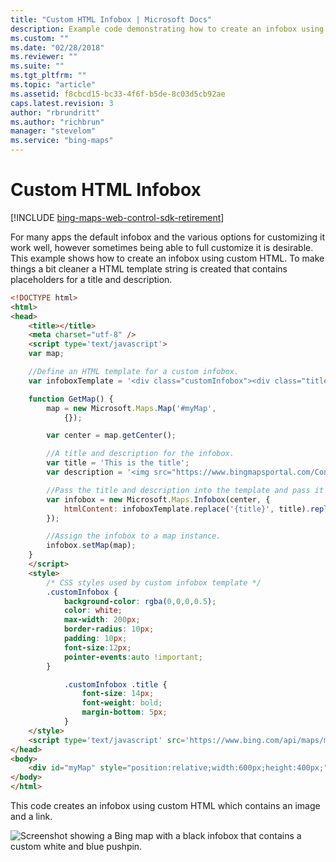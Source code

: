 ```yaml
---
title: "Custom HTML Infobox | Microsoft Docs"
description: Example code demonstrating how to create an infobox using custom HTML template string that contains placeholders for a title and description.
ms.custom: ""
ms.date: "02/28/2018"
ms.reviewer: ""
ms.suite: ""
ms.tgt_pltfrm: ""
ms.topic: "article"
ms.assetid: f8cbcd15-bc33-4f6f-b5de-8c03d5cb92ae
caps.latest.revision: 3
author: "rbrundritt"
ms.author: "richbrun"
manager: "stevelom"
ms.service: "bing-maps"
---
```


# Custom HTML Infobox

[!INCLUDE [bing-maps-web-control-sdk-retirement](../../../includes/bing-maps-web-control-sdk-retirement.md)]

For many apps the default infobox and the various options for customizing it work well, however sometimes being able to full customize it is desirable. This example shows how to create an infobox using custom HTML. To make things a bit cleaner a HTML template string is created that contains placeholders for a title and description. 

```html
<!DOCTYPE html>
<html>
<head>
    <title></title>
    <meta charset="utf-8" />
	<script type='text/javascript'>
    var map;

    //Define an HTML template for a custom infobox.
    var infoboxTemplate = '<div class="customInfobox"><div class="title">{title}</div>{description}</div>';

    function GetMap() {
        map = new Microsoft.Maps.Map('#myMap',
            {});

        var center = map.getCenter();

        //A title and description for the infobox.
        var title = 'This is the title';
        var description = '<img src="https://www.bingmapsportal.com/Content/images/poi_custom.png" align="left" style="margin-right:5px;"/>This is a description with custom html. <a href="http://bing.com/maps" target="_blank">Link</a>';

        //Pass the title and description into the template and pass it into the infobox as an option.
        var infobox = new Microsoft.Maps.Infobox(center, {
            htmlContent: infoboxTemplate.replace('{title}', title).replace('{description}', description)
        });

        //Assign the infobox to a map instance.
        infobox.setMap(map);
    }
    </script>
    <style>
        /* CSS styles used by custom infobox template */
        .customInfobox {
            background-color: rgba(0,0,0,0.5);
            color: white;
            max-width: 200px;
            border-radius: 10px;
            padding: 10px;
            font-size:12px;
            pointer-events:auto !important;
        }

            .customInfobox .title {
                font-size: 14px;
                font-weight: bold;
                margin-bottom: 5px;
            }
    </style>
    <script type='text/javascript' src='https://www.bing.com/api/maps/mapcontrol?callback=GetMap&key=[YOUR_BING_MAPS_KEY]' async defer></script>
</head>
<body>
    <div id="myMap" style="position:relative;width:600px;height:400px;"></div>
</body>
</html>
```

This code creates an infobox using custom HTML which contains an image and a link.

![Screenshot showing a Bing map with a black infobox that contains a custom white and blue pushpin.](../../media/bmv8-custominfoboxexample2.png)